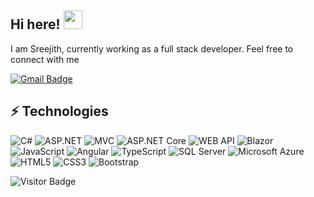 ## Hi here! <img src="https://github.com/sreejithrkylm/happybirth/blob/main/wave.gif" width="30px">

I am Sreejith, currently working as a full stack developer. Feel free to connect with me

[![Gmail Badge](https://img.shields.io/badge/-sreejithrkylm@gmail.com-c14438?style=flat-square&logo=Gmail&logoColor=white&link=mailto:sreejithrkylm@gmail.com)](mailto:sreejithrkylm@gmail.com)

## ⚡ Technologies

![C#](https://img.shields.io/badge/c%23-%23239120.svg?style=flat-square&logo=c-sharp&logoColor=white")
![ASP.NET](https://img.shields.io/badge/-ASP.NET-White?style=flat-square)
![MVC](https://img.shields.io/badge/-MVC-White?style=flat-square)
![ASP.NET Core](https://img.shields.io/badge/-ASP.NET%20Core-White?style=flat-square)
![WEB API](https://img.shields.io/badge/-%20WEB%20API-White?style=flat-square)
![Blazor](https://img.shields.io/badge/-%20Blazor-White?style=flat-square)
![JavaScript](https://img.shields.io/badge/-JavaScript-black?style=flat-square&logo=javascript)
![Angular](https://img.shields.io/badge/angular-%23DD0031.svg?style=flat-square&logo=angular&logoColor=white")
![TypeScript](https://img.shields.io/badge/-TypeScript-007ACC?style=flat-square&logo=typescript)
![SQL Server](https://img.shields.io/badge/-SQL%20Server-black?style=flat-square&logo=mysql)
![Microsoft Azure](https://img.shields.io/badge/Microsoft%20Azure-232F7E?style=flat-square&logo=microsoft-azure)
![HTML5](https://img.shields.io/badge/-HTML5-E34F26?style=flat-square&logo=html5&logoColor=white)
![CSS3](https://img.shields.io/badge/-CSS3-1572B6?style=flat-square&logo=css3)
![Bootstrap](https://img.shields.io/badge/-Bootstrap-563D7C?style=flat-square&logo=bootstrap)

![Visitor Badge](https://visitor-badge.laobi.icu/badge?page_id=sreejithrkylm)
